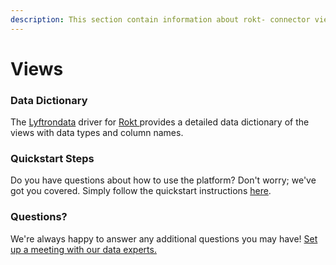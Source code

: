 ```yaml
---
description: This section contain information about rokt- connector views information
---
```


# Views

### Data Dictionary

The [Lyftrondata](https://www.lyftrondata.com/) driver for [Rokt ](../../rokt-/data-model/None/)provides a detailed data dictionary of the views with data types and column names.

### Quickstart Steps

Do you have questions about how to use the platform? Don't worry; we've got you covered. Simply follow the quickstart instructions [here](../).

### Questions? <a href="#questions" id="questions"></a>

We're always happy to answer any additional questions you may have! [Set up a meeting with our data experts.](https://www.lyftrondata.com/book-a-meeting/)
